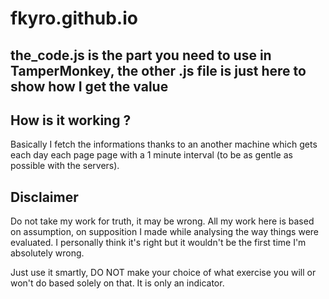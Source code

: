 # fkyro.github.io
## the_code.js is the part you need to use in TamperMonkey, the other .js file is just here to show how I get the value

## How is it working ?
Basically I fetch the informations thanks to an another machine which gets each day each page page with a 1 minute interval (to be as gentle as possible with the servers).

## Disclaimer
Do not take my work for truth, it may be wrong. All my work here is based on assumption, on supposition I made while analysing the way things were evaluated. I personally think it's right but it wouldn't be the first time I'm absolutely wrong.

Just use it smartly, DO NOT make your choice of what exercise you will or won't do based solely on that. It is only an indicator.

